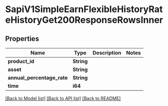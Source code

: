 # SapiV1SimpleEarnFlexibleHistoryRateHistoryGet200ResponseRowsInner

## Properties

Name | Type | Description | Notes
------------ | ------------- | ------------- | -------------
**product_id** | **String** |  | 
**asset** | **String** |  | 
**annual_percentage_rate** | **String** |  | 
**time** | **i64** |  | 

[[Back to Model list]](../README.md#documentation-for-models) [[Back to API list]](../README.md#documentation-for-api-endpoints) [[Back to README]](../README.md)


